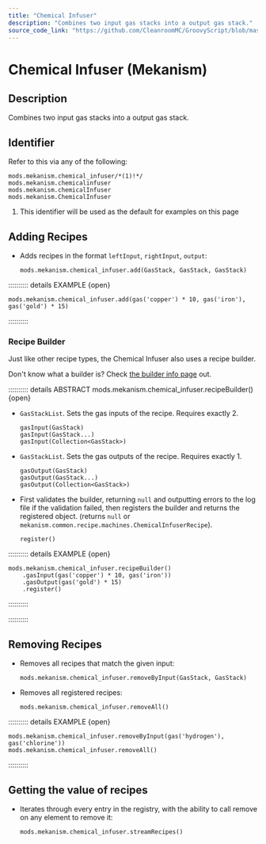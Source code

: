 ```yaml
---
title: "Chemical Infuser"
description: "Combines two input gas stacks into a output gas stack."
source_code_link: "https://github.com/CleanroomMC/GroovyScript/blob/master/src/main/java/com/cleanroommc/groovyscript/compat/mods/mekanism/ChemicalInfuser.java"
---
```


# Chemical Infuser (Mekanism)

## Description

Combines two input gas stacks into a output gas stack.

## Identifier

Refer to this via any of the following:

```groovy:no-line-numbers {1}
mods.mekanism.chemical_infuser/*(1)!*/
mods.mekanism.chemicalinfuser
mods.mekanism.chemicalInfuser
mods.mekanism.ChemicalInfuser
```

1. This identifier will be used as the default for examples on this page

## Adding Recipes

- Adds recipes in the format `leftInput`, `rightInput`, `output`:

    ```groovy:no-line-numbers
    mods.mekanism.chemical_infuser.add(GasStack, GasStack, GasStack)
    ```

:::::::::: details EXAMPLE {open}
```groovy:no-line-numbers
mods.mekanism.chemical_infuser.add(gas('copper') * 10, gas('iron'), gas('gold') * 15)
```

::::::::::

### Recipe Builder

Just like other recipe types, the Chemical Infuser also uses a recipe builder.

Don't know what a builder is? Check [the builder info page](../../../groovy/builder.md) out.

:::::::::: details ABSTRACT mods.mekanism.chemical_infuser.recipeBuilder() {open}
- `GasStackList`. Sets the gas inputs of the recipe. Requires exactly 2.

    ```groovy:no-line-numbers
    gasInput(GasStack)
    gasInput(GasStack...)
    gasInput(Collection<GasStack>)
    ```

- `GasStackList`. Sets the gas outputs of the recipe. Requires exactly 1.

    ```groovy:no-line-numbers
    gasOutput(GasStack)
    gasOutput(GasStack...)
    gasOutput(Collection<GasStack>)
    ```

- First validates the builder, returning `null` and outputting errors to the log file if the validation failed, then registers the builder and returns the registered object. (returns `null` or `mekanism.common.recipe.machines.ChemicalInfuserRecipe`).

    ```groovy:no-line-numbers
    register()
    ```

:::::::::: details EXAMPLE {open}
```groovy:no-line-numbers
mods.mekanism.chemical_infuser.recipeBuilder()
    .gasInput(gas('copper') * 10, gas('iron'))
    .gasOutput(gas('gold') * 15)
    .register()
```

::::::::::

::::::::::

## Removing Recipes

- Removes all recipes that match the given input:

    ```groovy:no-line-numbers
    mods.mekanism.chemical_infuser.removeByInput(GasStack, GasStack)
    ```

- Removes all registered recipes:

    ```groovy:no-line-numbers
    mods.mekanism.chemical_infuser.removeAll()
    ```

:::::::::: details EXAMPLE {open}
```groovy:no-line-numbers
mods.mekanism.chemical_infuser.removeByInput(gas('hydrogen'), gas('chlorine'))
mods.mekanism.chemical_infuser.removeAll()
```

::::::::::

## Getting the value of recipes

- Iterates through every entry in the registry, with the ability to call remove on any element to remove it:

    ```groovy:no-line-numbers
    mods.mekanism.chemical_infuser.streamRecipes()
    ```
